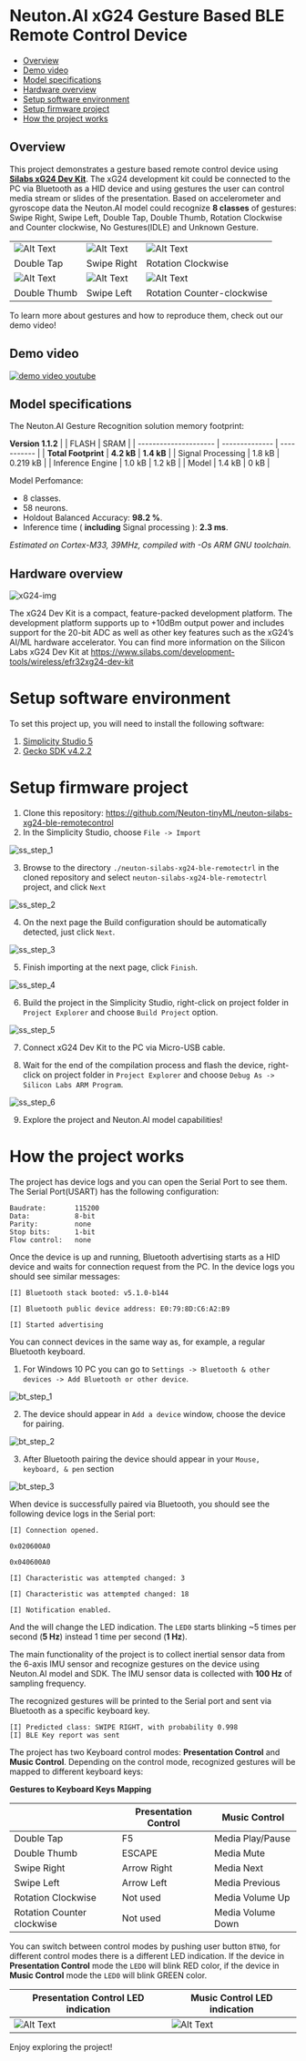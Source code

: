 # Neuton.AI xG24 Gesture Based BLE Remote Control Device

- [Overview](#overview)
- [Demo video](#demo-video)
- [Model specifications](#model-spec)
- [Hardware overview](#hw-overview)
- [Setup software environment](#setup-sw-env)
- [Setup firmware project](#setup-fw-proj)
- [How the project works](#how-works)


## Overview <div id='overview'/>

This project demonstrates a gesture based remote control device using [__Silabs xG24 Dev Kit__](https://www.silabs.com/development-tools/wireless/efr32xg24-dev-kit?tab=overview). The xG24 development kit could be connected to the PC via Bluetooth as a HID device and using gestures the user can control media stream or slides of the presentation. Based on accelerometer and gyroscope data the Neuton.AI model could recognize __8 classes__ of gestures: Swipe Right, Swipe Left, Double Tap, Double Thumb, Rotation Clockwise and Counter clockwise, No Gestures(IDLE) and Unknown Gesture.


|                                       |                                        |                                               |
| ------------------------------------- | -------------------------------------- | --------------------------------------------- |
| ![Alt Text](resources/double_tap.gif) | ![Alt Text](resources/swipe_right.gif) | ![Alt Text](resources/rotation_clockwise.gif) |
| Double Tap                            | Swipe Right                            |    Rotation Clockwise                         |
|![Alt Text](resources/double_thumb.gif)| ![Alt Text](resources/swipe_left.gif)  | ![Alt Text](resources/rotation_counterclockwise.gif) |
| Double Thumb                          | Swipe Left                             |      Rotation Counter-clockwise               |

To learn more about gestures and how to reproduce them, check out our demo video!

## Demo video <div id='demo-video'/>

[![demo video youtube](https://img.youtube.com/vi/8fx7K4ZHqIU/0.jpg)](https://youtu.be/l1DmYCVpGHk)

## Model specifications <div id='model-spec'/>

The Neuton.AI Gesture Recognition solution memory footprint:

__Version 1.1.2__
|                       |    FLASH       |   SRAM      |
| --------------------- | -------------- | ----------- |
| __Total Footprint__   | __4.2 kB__     | __1.4 kB__  |
| Signal Processing     | 1.8 kB         | 0.219 kB    |
| Inference Engine      | 1.0 kB         |   1.2 kB    |
| Model                 | 1.4 kB         | 0 kB        |

Model Perfomance:
+ 8 classes.
+ 58 neurons.
+ Holdout Balanced Accuracy: __98.2 %__.
+ Inference time ( __including__ Signal processing ): __2.3 ms__.

*Estimated on Cortex-M33, 39MHz, compiled with -Os ARM GNU toolchain.*

## Hardware overview <div id='hw-overview'/>

![xG24-img](resources/xg24-kit.webp)

The xG24 Dev Kit is a compact, feature-packed development platform. The development platform supports up to +10dBm output power and includes support for the 20-bit ADC as well as other key features such as the xG24’s AI/ML hardware accelerator. You can find more information on the Silicon Labs xG24 Dev Kit at https://www.silabs.com/development-tools/wireless/efr32xg24-dev-kit

# Setup software environment <div id='setup-sw-env'/>

To set this project up, you will need to install the following software:
1. [Simplicity Studio 5](https://www.silabs.com/developers/simplicity-studio)
2. [Gecko SDK v4.2.2](https://github.com/SiliconLabs/gecko_sdk)

# Setup firmware project <div id='setup-fw-proj'/>

1. Clone this repository: https://github.com/Neuton-tinyML/neuton-silabs-xg24-ble-remotecontrol
2. In the Simplicity Studio, choose `File -> Import`

![ss_step_1](resources/simplicity_studio_1.png)

3. Browse to the directory `./neuton-silabs-xg24-ble-remotectrl` in the cloned repository and select `neuton-silabs-xg24-ble-remotectrl` project, and click `Next`

![ss_step_2](resources/simplicity_studio_2.png)

4. On the next page the Build configuration should be automatically detected, just click `Next`.

![ss_step_3](resources/simplicity_studio_3.png)

5. Finish importing at the next page, click `Finish`.

![ss_step_4](resources/simplicity_studio_4.png)

6. Build the project in the Simplicity Studio, right-click on project folder in `Project Explorer` and choose `Build Project` option.

![ss_step_5](resources/simplicity_studio_5.png)

7. Connect xG24 Dev Kit to the PC via Micro-USB cable.

8. Wait for the end of the compilation process and flash the device, right-click on project folder in `Project Explorer` and choose `Debug As -> Silicon Labs ARM Program`.

![ss_step_6](resources/simplicity_studio_6.png)

9. Explore the project and Neuton.AI model capabilities!

# How the project works <div id='how-works'/>

The project has device logs and you can open the Serial Port to see them. The Serial Port(USART) has the following configuration:

```
Baudrate:       115200
Data:           8-bit
Parity:         none
Stop bits:      1-bit
Flow control:   none
```
Once the device is up and running, Bluetooth advertising starts as a HID device and waits for  connection request from the PC. In the device logs you should see similar messages:

```
[I] Bluetooth stack booted: v5.1.0-b144

[I] Bluetooth public device address: E0:79:8D:C6:A2:B9

[I] Started advertising
```

You can connect devices in the same way as, for example, a regular Bluetooth keyboard.

1. For Windows 10 PC you can go to `Settings -> Bluetooth & other devices -> Add Bluetooth or other device`.

![bt_step_1](resources/ble_connect_1.png)

2. The device should appear in `Add a device` window, choose the device for pairing.

![bt_step_2](resources/ble_connect_2.png)

3. After Bluetooth pairing the device should appear in your `Mouse, keyboard, & pen` section

![bt_step_3](resources/ble_connect_3.png)

When device is successfully paired via Bluetooth, you should see the following device logs in the Serial port:

```
[I] Connection opened.

0x020600A0

0x040600A0

[I] Characteristic was attempted changed: 3

[I] Characteristic was attempted changed: 18

[I] Notification enabled.
```

And the will change the LED indication. The `LED0` starts blinking ~5 times per second (__5 Hz__) instead 1 time per second (__1 Hz__). 

The main functionality of the project is to collect inertial sensor data from the 6-axis IMU sensor and recognize gestures on the device using Neuton.AI model and SDK. The IMU sensor data is collected with __100 Hz__ of sampling frequency. 

The recognized gestures will be printed to the Serial port and sent via Bluetooth as a specific keyboard key.

```
[I] Predicted class: SWIPE RIGHT, with probability 0.998
[I] BLE Key report was sent
```

The project has two Keyboard control modes: __Presentation Control__ and __Music Control__. 
Depending on the control mode, recognized gestures will be mapped to different keyboard keys:

__Gestures to Keyboard Keys Mapping__

|        |   Presentation Control            | Music Control     |
| ----------------------------- | ---------- | ----------------- |
| Double Tap                    | F5         | Media Play/Pause  |
| Double Thumb                  | ESCAPE     | Media Mute        | 
| Swipe Right                   | Arrow Right| Media Next        | 
| Swipe Left                    | Arrow Left | Media Previous    | 
| Rotation Clockwise            | Not used   | Media Volume Up   | 
| Rotation Counter clockwise    | Not used   | Media Volume Down |  


You can switch between control modes by pushing user button `BTN0`, for different control modes there is a different LED indication. If the device in __Presentation Control__ mode the `LED0` will blink RED color, if the device in __Music Control__ mode the `LED0` will blink GREEN color.

|    Presentation Control LED indication     |   Music Control LED indication      |
| -------------- | ----------- |
| ![Alt Text](resources/pres_control_led_indication.gif)      |![Alt Text](resources/music_control_led_indication.gif)  |

Enjoy exploring the project!